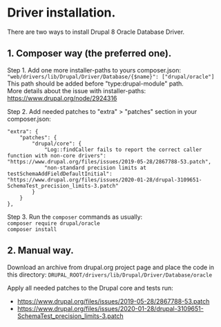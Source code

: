 # Driver installation.

There are two ways to install Drupal 8 Oracle Database Driver.

## 1. Composer way (the preferred one).
Step 1. Add one more installer-paths to yours composer.json:  
`"web/drivers/lib/Drupal/Driver/Database/{$name}": ["drupal/oracle"]`  
This path should be added before "type:drupal-module" path.  
More details about the issue with installer-paths:  
https://www.drupal.org/node/2924316

Step 2. Add needed patches to "extra" > "patches" section in your composer.json:  
```
"extra": {
    "patches": {
        "drupal/core": {
            "Log::findCaller fails to report the correct caller function with non-core drivers": "https://www.drupal.org/files/issues/2019-05-28/2867788-53.patch",
            "non-standard precision limits at testSchemaAddFieldDefaultInitial": "https://www.drupal.org/files/issues/2020-01-28/drupal-3109651-SchemaTest_precision_limits-3.patch"
        }
    }
},
```

Step 3. Run the `composer` commands as usually:  
`composer require drupal/oracle`  
`composer install`


## 2. Manual way.

Download an archive from drupal.org project page and place the code in this
directory: `DRUPAL_ROOT/drivers/lib/Drupal/Driver/Database/oracle`

Apply all needed patches to the Drupal core and tests run:
 - https://www.drupal.org/files/issues/2019-05-28/2867788-53.patch
 - https://www.drupal.org/files/issues/2020-01-28/drupal-3109651-SchemaTest_precision_limits-3.patch
